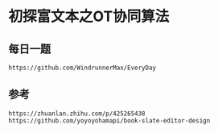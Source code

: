 # 初探富文本之OT协同算法


## 每日一题

```
https://github.com/WindrunnerMax/EveryDay
```

## 参考

```
https://zhuanlan.zhihu.com/p/425265438
https://github.com/yoyoyohamapi/book-slate-editor-design
```
